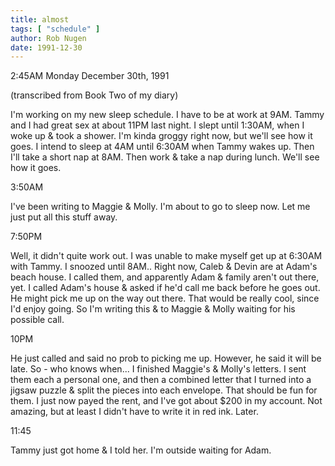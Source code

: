 ```yaml
---
title: almost
tags: [ "schedule" ]
author: Rob Nugen
date: 1991-12-30
---
```


<p class=date>2:45AM Monday December 30th, 1991</p>

<p class=note>(transcribed from Book Two of my diary)</p>

<p>I'm working on my new sleep schedule.  I have to be at work at 9AM.
Tammy and I had great sex at about 11PM last night.  I slept until
1:30AM, when I woke up & took a shower.  I'm kinda groggy right now,
but we'll see how it goes.  I intend to sleep at 4AM until 6:30AM when
Tammy wakes up.  Then I'll take a short nap at 8AM.  Then work & take
a nap during lunch.  We'll see how it goes.

<p class=date>3:50AM</p>

<p>I've been writing to Maggie & Molly.  I'm about to go to sleep now.  Let me just put all this stuff away.

<p class=date>7:50PM</p>

<p>Well, it didn't quite work out.  I was unable to make myself get up at 6:30AM with Tammy.  I snoozed until 8AM..  Right now, Caleb & Devin are at Adam's beach house.  I called them, and apparently Adam & family aren't out there, yet.  I called Adam's house & asked if he'd call me back before he goes out.  He might pick me up on the way out there.  That would be really cool, since I'd enjoy going.  So I'm writing this & to Maggie & Molly waiting for his possible call.

<p class=date>10PM</p>

<p>He just called and said no prob to picking me up.  However, he said
it will be late.  So - who knows when... I finished Maggie's & Molly's
letters.  I sent them each a personal one, and then a combined letter
that I turned into a jigsaw puzzle & split the pieces into each
envelope.  That should be fun for them.  I just now payed the rent,
and I've got about $200 in my account.  Not amazing, but at least I
didn't have to write it in red ink.  Later.

<p class=date>11:45</p>

<p>Tammy just got home & I told her.  I'm outside waiting for Adam.
